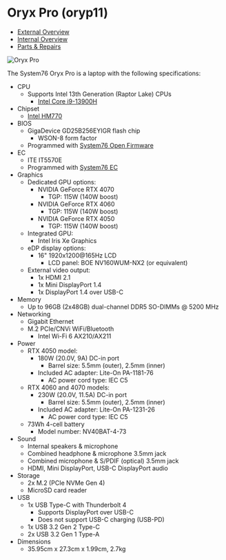 # Oryx Pro (oryp11)

- [External Overview](./external-overview.md)
- [Internal Overview](./internal-overview.md)
- [Parts & Repairs](./repairs.md)

![Oryx Pro](./img/oryp11.webp)

The System76 Oryx Pro is a laptop with the following specifications:

- CPU
    - Supports Intel 13th Generation (Raptor Lake) CPUs
        - [Intel Core i9-13900H](https://ark.intel.com/content/www/us/en/ark/products/232135/intel-core-i913900h-processor-24m-cache-up-to-5-40-ghz.html)
- Chipset
    - [Intel HM770](https://ark.intel.com/content/www/us/en/ark/products/232478/intel-hm770-chipset.html)
- BIOS
    - GigaDevice GD25B256EYIGR flash chip
        - WSON-8 form factor
    - Programmed with [System76 Open Firmware](https://github.com/system76/firmware-open)
- EC
    - ITE IT5570E
    - Programmed with [System76 EC](https://github.com/system76/ec)
- Graphics
    - Dedicated GPU options:
        - NVIDIA GeForce RTX 4070
            - TGP: 115W (140W boost)
        - NVIDIA GeForce RTX 4060
            - TGP: 115W (140W boost)
        - NVIDIA GeForce RTX 4050
            - TGP: 115W (140W boost)
    - Integrated GPU:
        - Intel Iris Xe Graphics
    - eDP display options:
        - 16" 1920x1200@165Hz LCD
            - LCD panel: BOE NV160WUM-NX2 (or equivalent)
    - External video output:
        - 1x HDMI 2.1
        - 1x Mini DisplayPort 1.4
        - 1x DisplayPort 1.4 over USB-C
- Memory
    - Up to 96GB (2x48GB) dual-channel DDR5 SO-DIMMs @ 5200 MHz
- Networking
    - Gigabit Ethernet
    - M.2 PCIe/CNVi WiFi/Bluetooth
        - Intel Wi-Fi 6 AX210/AX211
- Power
    - RTX 4050 model:
        - 180W (20.0V, 9A) DC-in port
            - Barrel size: 5.5mm (outer), 2.5mm (inner)
        - Included AC adapter: Lite-On PA-1181-76
            - AC power cord type: IEC C5
    - RTX 4060 and 4070 models:
        - 230W (20.0V, 11.5A) DC-in port
            - Barrel size: 5.5mm (outer), 2.5mm (inner)
        - Included AC adapter: Lite-On PA-1231-26
            - AC power cord type: IEC C5
    - 73Wh 4-cell battery
        - Model number: NV40BAT-4-73
- Sound
    - Internal speakers & microphone
    - Combined headphone & microphone 3.5mm jack
    - Combined microphone & S/PDIF (optical) 3.5mm jack
    - HDMI, Mini DisplayPort, USB-C DisplayPort audio
- Storage
    - 2x M.2 (PCIe NVMe Gen 4)
    - MicroSD card reader
- USB
    - 1x USB Type-C with Thunderbolt 4
        - Supports DisplayPort over USB-C
        - Does not support USB-C charging (USB-PD)
    - 1x USB 3.2 Gen 2 Type-C
    - 2x USB 3.2 Gen 1 Type-A
- Dimensions
    - 35.95cm x 27.3cm x 1.99cm, 2.7kg
